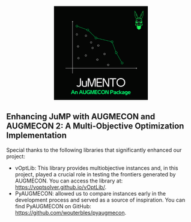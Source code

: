 <div align="center">
<img src="https://github.com/Josa9321/Jumento.jl/blob/main/Jumento.png" alt="Logo" width="250">
</div>

## Enhancing JuMP with AUGMECON and AUGMECON 2: A Multi-Objective Optimization Implementation


Special thanks to the following libraries that significantly enhanced our project:

 - vOptLib: This library provides multiobjective instances and, in this project, played a crucial role in testing the frontiers generated by AUGMECON. You can access the library at: https://voptsolver.github.io/vOptLib/.
 - PyAUGMECON: allowed us to compare instances early in the development process and served as a source of inspiration. You can find PyAUGMECON on GitHub: https://github.com/wouterbles/pyaugmecon.

<!-- [![Build Status](https://github.com/Josa921/AugmeconMethods.jl/actions/workflows/CI.yml/badge.svg?branch=master)](https://github.com/Josa921/AugmeconMethods.jl/actions/workflows/CI.yml?query=branch%3Amaster) -->
